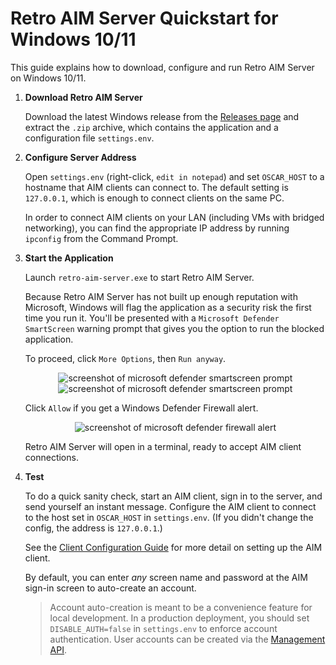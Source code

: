 # Retro AIM Server Quickstart for Windows 10/11

This guide explains how to download, configure and run Retro AIM Server on Windows 10/11.

1. **Download Retro AIM Server**

   Download the latest Windows release from the [Releases page](https://github.com/mk6i/retro-aim-server/releases) and
   extract the `.zip` archive, which contains the application and a configuration file `settings.env`.

2. **Configure Server Address**

   Open `settings.env` (right-click, `edit in notepad`) and set `OSCAR_HOST` to a hostname that AIM clients can connect
   to. The default setting is `127.0.0.1`, which is enough to connect clients on the same PC.

   In order to connect AIM clients on your LAN (including VMs with bridged networking), you can find the appropriate IP
   address by running `ipconfig` from the Command Prompt.

3. **Start the Application**

   Launch `retro-aim-server.exe` to start Retro AIM Server.

   Because Retro AIM Server has not built up enough reputation with Microsoft, Windows will flag the application as a
   security risk the first time you run it. You'll be presented with a `Microsoft Defender SmartScreen` warning prompt
   that gives you the option to run the blocked application.

   To proceed, click `More Options`, then `Run anyway`.

    <p align="center">
      <img alt="screenshot of microsoft defender smartscreen prompt" src="https://github.com/mk6i/retro-aim-server/assets/2894330/9ab0966b-d5dd-4b70-ba16-483e5c458f89">
      <img alt="screenshot of microsoft defender smartscreen prompt" src="https://github.com/mk6i/retro-aim-server/assets/2894330/5d4106c6-0ce6-4d4f-9260-e9bbb777c770">
    </p>

   Click `Allow` if you get a Windows Defender Firewall alert.

    <p align="center">
      <img alt="screenshot of microsoft defender firewall alert" src="https://github.com/user-attachments/assets/9ec6cbc4-5445-43bd-a64e-512fd15f8f0b">
    </p>

   Retro AIM Server will open in a terminal, ready to accept AIM client connections.

4. **Test**

   To do a quick sanity check, start an AIM client, sign in to the server, and send yourself an instant message.
   Configure the AIM client to connect to the host set in `OSCAR_HOST` in `settings.env`. (If you didn't change the
   config, the address is `127.0.0.1`.)

   See the [Client Configuration Guide](./CLIENT.md) for more detail on setting up the AIM client.

   By default, you can enter *any* screen name and password at the AIM sign-in screen to auto-create an account.

   > Account auto-creation is meant to be a convenience feature for local development. In a production deployment, you
   should set `DISABLE_AUTH=false` in `settings.env` to enforce account authentication. User accounts can be created via
   the [Management API](../README.md#-management-api).
